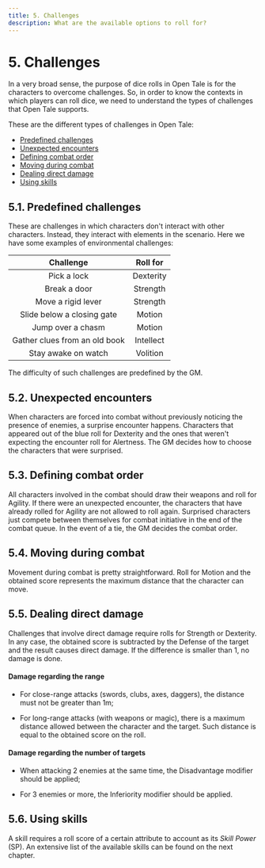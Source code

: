 ```yaml
---
title: 5. Challenges
description: What are the available options to roll for?
---
```


# 5. Challenges

In a very broad sense, the purpose of dice rolls in Open Tale is for the
characters to overcome challenges. So, in order to know the contexts in which
players can roll dice, we need to understand the types of challenges that Open
Tale supports.

These are the different types of challenges in Open Tale:

* [Predefined challenges](#51-predefined-challenges)
* [Unexpected encounters](#52-unexpected-encounters)
* [Defining combat order](#53-defining-combat-order)
* [Moving during combat](#54-moving-during-combat)
* [Dealing direct damage](#55-dealing-direct-damage)
* [Using skills](#56-using-skills)

## 5.1. Predefined challenges

These are challenges in which characters don't interact with other characters.
Instead, they interact with elements in the scenario. Here we have some examples
of environmental challenges:

| Challenge | Roll for
|:-:|:-:
| Pick a lock | Dexterity
| Break a door | Strength
| Move a rigid lever | Strength
| Slide below a closing gate | Motion
| Jump over a chasm | Motion
| Gather clues from an old book | Intellect
| Stay awake on watch | Volition

The difficulty of such challenges are predefined by the GM.

## 5.2. Unexpected encounters

When characters are forced into combat without previously noticing the presence
of enemies, a surprise encounter happens. Characters that appeared out of the
blue roll for Dexterity and the ones that weren't expecting the encounter roll
for Alertness. The GM decides how to choose the characters that were surprised.

## 5.3. Defining combat order

All characters involved in the combat should draw their weapons and roll for
Agility. If there were an unexpected encounter, the characters that have already
rolled for Agility are not allowed to roll again. Surprised characters just
compete between themselves for combat initiative in the end of the combat queue.
In the event of a tie, the GM decides the combat order.

## 5.4. Moving during combat

Movement during combat is pretty straightforward. Roll for Motion and the
obtained score represents the maximum distance that the character can move.

## 5.5. Dealing direct damage

Challenges that involve direct damage require rolls for Strength or Dexterity.
In any case, the obtained score is subtracted by the Defense of the target
and the result causes direct damage. If the difference is smaller than 1, no
damage is done.

#### Damage regarding the range

* For close-range attacks (swords, clubs, axes, daggers), the distance must not
be greater than 1m;

* For long-range attacks (with weapons or magic), there is a maximum distance
allowed between the character and the target. Such distance is equal to the
obtained score on the roll.

#### Damage regarding the number of targets

* When attacking 2 enemies at the same time, the Disadvantage modifier should be
applied;

* For 3 enemies or more, the Inferiority modifier should be applied.

## 5.6. Using skills

A skill requires a roll score of a certain attribute to account as its *Skill
Power* (SP). An extensive list of the available skills can be found on the next
chapter.
